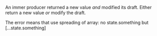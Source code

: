 An immer producer returned a new value _and_ modified its draft. Either return a new value _or_ modify the draft.

The error means that use spreading of array: no state.something but [...state.something]
